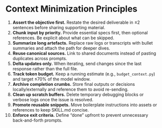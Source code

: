 # Context Minimization Principles

1. **Assert the objective first.** Restate the desired deliverable in ≤2 sentences before sharing supporting material.  
2. **Chunk input by priority.** Provide essential specs first, then optional references. Be explicit about what can be skipped.  
3. **Summarize long artefacts.** Replace raw logs or transcripts with bullet summaries and attach the path for deeper dives.  
4. **Reuse canonical sources.** Link to shared documents instead of pasting duplicates across prompts.  
5. **Delta updates only.** When iterating, send changes since the last response rather than the full file.  
6. **Track token budget.** Keep a running estimate (e.g., `budget_context.py`) and target ≤70% of the model window.  
7. **Archive completion crumbs.** Store final outputs or decisions locally/externally and reference them to avoid re-sending.  
8. **Clean up scratch buffers.** Delete temporary debugging blocks or verbose logs once the issue is resolved.  
9. **Promote reusable snippets.** Move boilerplate instructions into assets or references to keep SKILL.md concise.  
10. **Enforce exit criteria.** Define “done” upfront to prevent unnecessary back-and-forth prompts.

